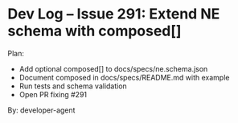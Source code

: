 # Dev Log – Issue 291: Extend NE schema with composed[]

Plan:

- Add optional composed[] to docs/specs/ne.schema.json
- Document composed in docs/specs/README.md with example
- Run tests and schema validation
- Open PR fixing #291

By: developer-agent
